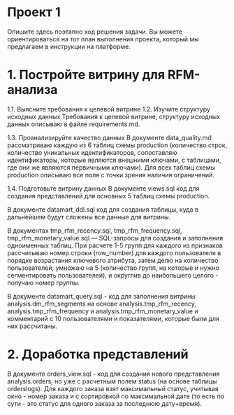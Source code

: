 # Проект 1
Опишите здесь поэтапно ход решения задачи. Вы можете ориентироваться на тот план выполнения проекта, который мы предлагаем в инструкции на платформе.


# 1. Постройте витрину для RFM-анализа

1.1. Выясните требования к целевой витрине
1.2. Изучите структуру исходных данных
Требования к целевой витрине, структуру исходных данных описываю в файле requirements.md.

1.3. Проанализируйте качество данных
В документе data_quality.md рассматриваю каждую из 6 таблиц схемы production (количество строк, количество уникальных идентификаторов, сопоставляю идентификаторы, которые являются внешними ключами, с таблицами, где они же являются первичными ключами).
Для всех таблиц схемы production описываю все поля с точки зрения наличия ограничений.

1.4. Подготовьте витрину данных
В документе views.sql код для создания представлений для основных 5 таблиц схемы production.

В документе datamart_ddl.sql код для создания таблицы, куда в дальнейшем будут сложены все данные для витрины.

В документах tmp_rfm_recency.sql, tmp_rfm_frequency.sql, tmp_rfm_monetary_value.sql — SQL-запросы для создания и заполнения одноименных таблиц. При расчете 1-5 групп для каждого из признаков рассчитываю номер строки (row_number) для каждого пользователя в порядке возрастания ключевого атрибута, затем делю на количество пользователей, умножаю на 5 (количество групп, на которые и нужно сегментировать пользователей), и округлив до наибольшего целого - получаю номер группы.

В документе datamart_query.sql - код для заполнения витрины analysis.dm_rfm_segments на основе analysis.tmp_rfm_recency, analysis.tmp_rfm_frequency и analysis.tmp_rfm_monetary_value и комментарий с 10 пользователями и показателями, которые были для них рассчитаны.

# 2. Доработка представлений

В документе orders_view.sql - код для создания нового представления analysis.orders, но уже с расчетным полем status (на основе таблицы orderslogs). Для каждого заказа взят максимальный статус, учитывая окно - номер заказа и с сортировкой по максимальной дате (то есть по сути - это статус для одного заказа за последнюю дату+время).
